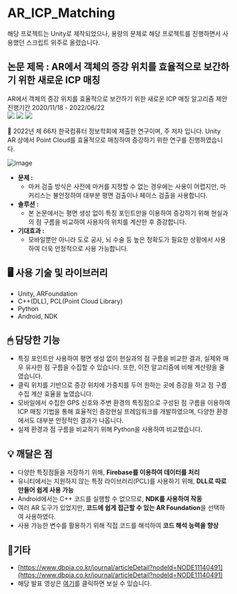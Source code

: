 # AR_ICP_Matching

해당 프로젝트는 Unity로 제작되었으나, 용량의 문제로 해당 프로젝트를 진행하면서 사용했던 스크립트 위주로 올렸습니다.

## 논문 제목 : AR에서 객체의 증강 위치를 효율적으로 보간하기 위한 새로운 ICP 매칭

AR에서 객체의 증강 위치를 효율적으로 보간하기 위한 새로운 ICP 매칭 알고리즘 제안
<br>진행기간 2020/11/18 - 2022/06/22
<br><img src="https://img.shields.io/badge/Unity-000000?style=for-the-badge&logo=Unity&logoColor=white">
<img src="https://img.shields.io/badge/Firebase-FFCA28?style=for-the-badge&logo=Firebase&logoColor=black">
<img src="https://img.shields.io/badge/Python-3776AB?style=for-the-badge&logo=Python&logoColor=yellow">

<aside>
📢 2022년 제 66차  한국컴퓨터 정보학회에 제출한 연구이며, 주 저자 입니다. 
Unity AR 상에서 Point Cloud를 효율적으로 매칭하여 증강하기 위한 연구를 진행하였습니다.

</aside>


![image](https://user-images.githubusercontent.com/76572665/223187079-ce789565-c102-41a2-9f22-ed28f4e8bbf5.png)
 

- **문제 :**
    - 마커 검출 방식은 사전에 마커를 지정할 수 없는 경우에는 사용이 어렵지만, 마커리스는 불안정하여 대부분 평면 검출이나 페이스 검출을 사용합니다.
- **솔루션 :**
    - 본 논문에서는 평면 생성 없이 특징 포인트만을 이용하여 증강하기 위해 현실과의 점 구름을 비교하여 사용자의 위치를 계산한 후 증강합니다.
- **기대효과 :**
    - 모바일뿐만 아니라 도로 공사, 뇌 수술 등 높은 정확도가 필요한 상황에서 사용하여 더욱 안정적으로 사용 가능합니다.

## 🖥 사용 기술 및 라이브러리

- Unity, ARFoundation
- C++(DLL), PCL(Point Cloud Library)
- Python
- Android, NDK

## 🖱 담당한 기능

- 특징 포인트만 사용하여 평면 생성 없이 현실과의 점 구름을 비교한 결과, 실제와 매우 유사한 점 구름을 수집할 수 있습니다. 또한, 이전 알고리즘에 비해 계산량을 줄였습니다.
- 클릭 위치를 기반으로 증강 위치에 가중치를 두어 원하는 곳에 증강을 하고 점 구름 수집 계산 효율을 높였습니다.
- 모바일에서 수집한 GPS 신호와 주변 환경의 특징점으로 구성된 점 구름을 이용하여 ICP 매칭 기법을 통해 효율적인 증강현실 프레임워크를 개발하였으며, 다양한 환경에서도 대부분 안정적인 결과가 나옵니다.
- 실제 환경과 점 구름을 비교하기 위해 Python을 사용하여 비교했습니다.

## 💡 깨달은 점

- 다양한 특징점들을 저장하기 위해, **Firebase를 이용하여 데이터를 처리**
- 유니티에서는 지원하지 않는 특정 라이브러리(PCL)를 사용하기 위해, **DLL로 따로 만들어 쉽게 사용 가능**
- Android에서는 C++ 코드를 실행할 수 없으므로, **NDK를 사용하여 작동**
- 여러 AR 도구가 있었지만, **코드에 쉽게 접근할 수 있는 AR Foundation**을 선택하여 사용하였다.
- 사용 가능한 변수를 활용하기 위해 직접 코드를 해석하여 **코드 해석 능력을 향상**

## 🎈기타

- [https://www.dbpia.co.kr/journal/articleDetail?nodeId=NODE11140491](https://www.dbpia.co.kr/journal/articleDetail?nodeId=NODE11140491)
- 해당 발표 영상은 [여기](https://www.youtube.com/watch?v=abS5pY5J6Hg)를 클릭하면 보실 수 있습니다.
